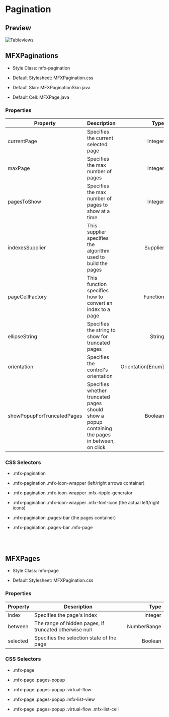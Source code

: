 # Pagination

## Preview

<img src="https://imgur.com/nj6xhUT.gif" alt="Tableviews" border="0">

## MFXPaginations

- Style Class: mfx-pagination

- Default Stylesheet: MFXPagination.css

- Default Skin: MFXPaginationSkin.java

- Default Cell: MFXPage.java

### Properties

| Property                   | Description                                                                                     | Type              |
| -------------------------- | ----------------------------------------------------------------------------------------------- | -----------------:|
| currentPage                | Specifies the current selected page                                                             | Integer           |
| maxPage                    | Specifies the max number of pages                                                               | Integer           |
| pagesToShow                | Specifies the max number of pages to show at a time                                             | Integer           |
| indexesSupplier            | This supplier specifies the algorithm used to build the pages                                   | Supplier          |
| pageCellFactory            | This function specifies how to convert an index to a page                                       | Function          |
| ellipseString              | Specifies the string to show for truncated pages                                                | String            |
| orientation                | Specifies the control's orientation                                                             | Orientation[Enum] |
| showPopupForTruncatedPages | Specifies whether truncated pages should show a popup containing the pages in between, on click | Boolean           |

### CSS Selectors

- .mfx-pagination

- .mfx-pagination .mfx-icon-wrapper (left/right arrows container)

- .mfx-pagination .mfx-icon-wrapper .mfx-ripple-generator

- .mfx-pagination .mfx-icon-wrapper .mfx-font-icon (the actual left/right icons)

- .mfx-pagination .pages-bar (the pages container)

- .mfx-pagination .pages-bar .mfx-page

<br/>

<br/>

## MFXPages

- Style Class: mfx-page

- Default Stylesheet: MFXPagination.css

### Properties

| Property | Description                                            | Type        |
| -------- | ------------------------------------------------------ | -----------:|
| index    | Specifies the page's index                             | Integer     |
| between  | The range of hidden pages, if truncated otherwise null | NumberRange |
| selected | Specifies the selection state of the page              | Boolean     |

### CSS Selectors

- .mfx-page

- .mfx-page .pages-popup

- .mfx-page .pages-popup .virtual-flow

- .mfx-page .pages-popup .mfx-list-view

- .mfx-page .pages-popup .virtual-flow .mfx-list-cell
